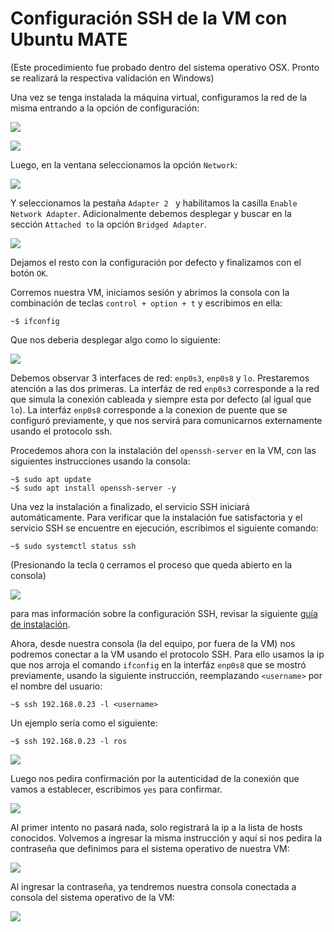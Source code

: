 # Configuración SSH de la VM con Ubuntu MATE #

(Este procedimiento fue probado dentro del sistema operativo OSX. Pronto se realizará la respectiva validación en Windows)

Una vez se tenga instalada la máquina virtual, configuramos la red de la misma entrando a la opción de configuración:

![](./media/01.PNG)

![](./media/02.PNG)

Luego, en la ventana seleccionamos la opción ```Network```:

![](./media/03.PNG)

Y seleccionamos la pestaña ```Adapter 2 ``` y habilitamos la casilla ```Enable Network Adapter```. Adicionalmente debemos desplegar y buscar en la sección ```Attached to``` la opción ```Bridged Adapter```.

![](./media/04.PNG)

Dejamos el resto con la configuración por defecto y finalizamos con el botón ```OK```.

Corremos nuestra VM, iniciamos sesión y abrimos la consola con la combinación de teclas ```control + option + t``` y escribimos en ella:

```
~$ ifconfig
```

Que nos deberia desplegar algo como lo siguiente:

![](./media/05.PNG)

Debemos observar 3 interfaces de red: ```enp0s3```, ```enp0s8``` y ```lo```. Prestaremos atención a las dos primeras. La interfáz de red ```enp0s3``` corresponde a la red que simula la conexión cableada y siempre esta por defecto (al igual que ```lo```). La interfáz ```enp0s8``` corresponde a la conexion de puente que se configuró previamente, y que nos servirá para comunicarnos externamente usando el protocolo ssh.

Procedemos ahora con la instalación del ```openssh-server``` en la VM, con las siguientes instrucciones usando la consola:

```
~$ sudo apt update
~$ sudo apt install openssh-server -y
```

Una vez la instalación a finalizado, el servicio SSH iniciará automáticamente. Para verificar que la instalación fue satisfactoria y el servicio SSH se encuentre en ejecución, escribimos el siguiente comando:

```
~$ sudo systemctl status ssh
```

(Presionando la tecla ```Q``` cerramos el proceso que queda abierto en la consola)

![](./media/06.PNG)

para mas información sobre la configuración SSH, revisar la siguiente [guía de instalación](https://linuxize.com/post/how-to-enable-ssh-on-ubuntu-18-04/).

Ahora, desde nuestra consola (la del equipo, por fuera de la VM) nos podremos conectar a la VM usando el protocolo SSH. Para ello usamos la ip que nos arroja el comando ```ifconfig``` en la interfáz ```enp0s8``` que se mostró previamente, usando la siguiente instrucción, reemplazando ```<username>``` por el nombre del usuario:

```
~$ ssh 192.168.0.23 -l <username>
```

Un ejemplo sería como el siguiente:

```
~$ ssh 192.168.0.23 -l ros
```

![](./media/07.PNG)

Luego nos pedira confirmación por la autenticidad de la conexión que vamos a establecer, escribimos ```yes``` para confirmar.

![](./media/08.PNG)

Al primer intento no pasará nada, solo registrará la ip a la lista de hosts conocidos. Volvemos a ingresar la misma instrucción y aquí si nos pedira la contraseña que definimos para el sistema operativo de nuestra VM:

![](./media/09.PNG)

Al ingresar la contraseña, ya tendremos nuestra consola conectada a consola del sistema operativo de la VM:

![](./media/10.PNG)